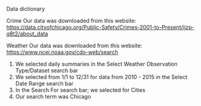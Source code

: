 Data dictionary

Crime 
Our data was downloaded from this website: https://data.cityofchicago.org/Public-Safety/Crimes-2001-to-Present/ijzp-q8t2/about_data

Weather
Our data was downloaded from this website: https://www.ncei.noaa.gov/cdo-web/search
1. We selected daily summaries in the Select Weather Observation Type/Dataset search bar 
2. We selected from 1/1 to 12/31 for data from 2010 - 2015 in the Select Date Range search bar
3. In the Search For search bar; we selected for Cities
4. Our search term was Chicago
